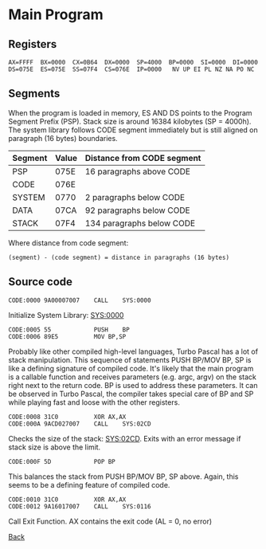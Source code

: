 # Main Program

## Registers
```
AX=FFFF  BX=0000  CX=0B64  DX=0000  SP=4000  BP=0000  SI=0000  DI=0000  
DS=075E  ES=075E  SS=07F4  CS=076E  IP=0000   NV UP EI PL NZ NA PO NC 
```

## Segments

When the program is loaded in memory, ES AND DS points to the Program Segment Prefix (PSP). Stack size is around 16384 kilobytes (SP = 4000h). The system library follows CODE segment immediately but is still aligned on paragraph (16 bytes) boundaries.

|Segment|Value|Distance from CODE segment|
|-------|-----|--------------------------|
|PSP    | 075E|  16 paragraphs above CODE|
|CODE   | 076E|                          |
|SYSTEM | 0770|   2 paragraphs below CODE|
|DATA   | 07CA|  92 paragraphs below CODE|
|STACK  | 07F4| 134 paragraphs below CODE|

Where distance from code segment:
```
(segment) - (code segment) = distance in paragraphs (16 bytes)
```

## Source code

```
CODE:0000 9A00007007    CALL	SYS:0000                          
```

Initialize System Library: [SYS:0000](0000-INIT.md)

```
CODE:0005 55            PUSH	BP                                 
CODE:0006 89E5          MOV	BP,SP                              
```

Probably like other compiled high-level languages, Turbo Pascal has a lot of stack manipulation. This sequence of statements PUSH BP/MOV BP, SP is like a defining signature of compiled code. It's likely that the main program is a callable function and receives parameters (e.g. argc, argv) on the stack right next to the return code. BP is used to address these parameters. It can be observed in Turbo Pascal, the compiler takes special care of BP and SP while playing fast and loose with the other registers.

```
CODE:0008 31C0          XOR	AX,AX
CODE:000A 9ACD027007    CALL	SYS:02CD
```

Checks the size of the stack: [SYS:02CD](02CD-CHECK_STACK.md). Exits with an error message if stack size is above the limit.


```
CODE:000F 5D            POP	BP
```

This balances the stack from PUSH BP/MOV BP, SP above. Again, this seems to be a defining feature of compiled code.

```
CODE:0010 31C0          XOR	AX,AX
CODE:0012 9A16017007    CALL	SYS:0116
```

Call Exit Function. AX contains the exit code (AL = 0, no error)


[Back](README.md)